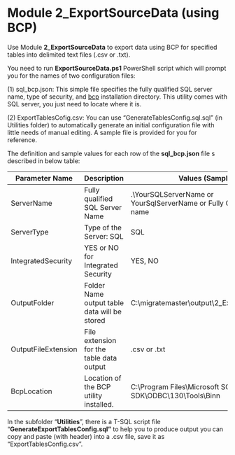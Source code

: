 # **Module 2_ExportSourceData** (using BCP)

Use Module **2_ExportSourceData** to export data using BCP for specified tables into delimited text files (.csv or .txt). 

You need to run **ExportSourceData.ps1** PowerShell script which will prompt you for the names of two configuration files:

(1)  sql_bcp.json: This simple file specifies the fully qualified SQL server name, type of security, and [bcp](https://docs.microsoft.com/en-us/sql/tools/bcp-utility?view=sql-server-ver15) installation directory. This utility comes with SQL server, you just need to locate where it is. 

(2)  ExportTablesCofig.csv: You can use “GenerateTablesConfig.sql.sql” (in Utilities folder) to automatically generate an initial configuration file with little needs of manual editing. A sample file is provided for you for reference. 

The definition and sample values for each row of the **sql_bcp.json** file s described in below table:

| Parameter Name      | Description                                   | Values (Sample)                                              |
| ------------------- | --------------------------------------------- | ------------------------------------------------------------ |
| ServerName          | Fully qualified SQL Server Name               | .\\YourSQLServerName  or YourSqlServerName or Fully Qualified  Server name |
| ServerType          | Type of the Server: SQL                       | SQL                                                          |
| IntegratedSecurity  | YES or NO for Integrated Security             | YES, NO                                                      |
| OutputFolder        | Folder Name output table data  will be stored | C:\\migratemaster\\output\\2_ExportSourceData                |
| OutputFileExtension | File extension for the table  data output     | .csv or .txt                                                 |
| BcpLocation         | Location of the BCP utility  installed.       | C:\\Program Files\\Microsoft SQL  Server\\Client SDK\\ODBC\\130\\Tools\\Binn |

In the subfolder “**Utilities**”, there is a T-SQL script file “**GenerateExportTablesConfig.sql”** to help you to produce output you can copy and paste (with header) into a .csv file, save it as “ExportTablesConfig.csv”. 

